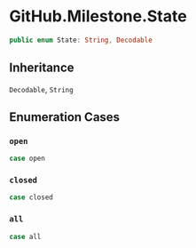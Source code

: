 # GitHub.Milestone.State

``` swift
public enum State: String, Decodable 
```

## Inheritance

`Decodable`, `String`

## Enumeration Cases

### `open`

``` swift
case open
```

### `closed`

``` swift
case closed
```

### `all`

``` swift
case all
```

